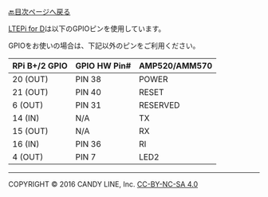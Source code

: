 [🔙目次ページへ戻る](README.md)

[LTEPi for D](http://www.candy-line.io/proandsv.html#ltepiford)は以下のGPIOピンを使用しています。

GPIOをお使いの場合は、下記以外のピンをご利用ください。

| RPi B+/2 GPIO  | GPIO HW Pin#  | AMP520/AMM570 |
| -------------- | ------------- | ------------- |
|    20 (OUT)    |     PIN 38    |     POWER     |
|    21 (OUT)    |     PIN 40    |     RESET     |
|     6 (OUT)    |     PIN 31    |    RESERVED   |
|    14 (IN)     |     N/A       |      TX       |
|    15 (OUT)    |     N/A       |      RX       |
|    16 (IN)     |     PIN 36    |      RI       |
|     4 (OUT)    |     PIN 7     |      LED2     |

---
COPYRIGHT © 2016 CANDY LINE, Inc. [CC-BY-NC-SA 4.0](https://creativecommons.org/licenses/by-nc-sa/4.0/)
